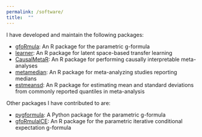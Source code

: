 ```yaml
---
permalink: /software/
title:  ""
---
```


I have developed and maintain the following packages:

*  [gfoRmula](https://CRAN.R-project.org/package=gfoRmula): An R package for the parametric g-formula
*  [learner](https://github.com/stmcg/learner): An R package for latent space-based transfer learning
*  [CausalMetaR](https://CRAN.R-project.org/package=CausalMetaR): An R package for performing causally interpretable meta-analyses
*  [metamedian](https://CRAN.R-project.org/package=metamedian): An R package for meta-analyzing studies reporting medians
*  [estmeansd](https://CRAN.R-project.org/package=estmeansd): An R package for estimating mean and standard deviations from commonly reported quantiles in meta-analysis


Other packages I have contributed to are:

*  [pygformula](https://pypi.org/project/pygformula): A Python package for the parametric g-formula
*  [gfoRmulaICE](https://CRAN.R-project.org/package=gfoRmulaICE): An R package for the parametric iterative conditional expectation g-formula
